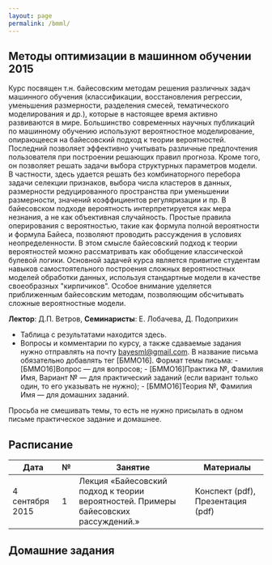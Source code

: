 ```yaml
---
layout: page
permalink: /bmml/
---
```


## Методы оптимизации в машинном обучении 2015

Курс посвящен т.н. байесовским методам решения различных задач машинного обучения (классификации, восстановления регрессии, уменьшения размерности, разделения смесей, тематического моделирования и др.), которые в настоящее время активно развиваются в мире. Большинство современных научных публикаций по машинному обучению используют вероятностное моделирование, опирающееся на байесовский подход к теории вероятностей. Последний позволяет эффективно учитывать различные предпочтения пользователя при построении решающих правил прогноза. Кроме того, он позволяет решать задачи выбора структурных параметров модели. В частности, здесь удается решать без комбинаторного перебора задачи селекции признаков, выбора числа кластеров в данных, размерности редуцированного пространства при уменьшении размерности, значений коэффициентов регуляризации и пр. В байесовском подходе вероятность интерпретируется как мера незнания, а не как объективная случайность. Простые правила оперирования с вероятностью, такие как формула полной вероятности и формула Байеса, позволяют проводить рассуждения в условиях неопределенности. В этом смысле байесовский подход к теории вероятностей можно рассматривать как обобщение классической булевой логики. Основной задачей курса является привитие студентам навыков самостоятельного построения сложных вероятностных моделей обработки данных, используя стандартные модели в качестве своеобразных "кирпичиков". Особое внимание уделяется приближенным байесовским методам, позволяющим обсчитывать сложные вероятностные модели.

**Лектор**: Д.П. Ветров,
**Семинаристы**: Е. Лобачева, Д. Подоприхин

- Таблица с результатами находится здесь.
- Вопросы и комментарии по курсу, а также сдаваемые задания нужно отправлять на почту bayesml@gmail.com. В название письма обязательно добавлять тег [БММО16].
    Формат темы письма:
        - [БММО16]Вопрос — для вопросов;
        - [БММО16]Практика №, Фамилия Имя, Вариант № — для практический заданий (если вариант только один, то его указывать не нужно);
        - [БММО16]Теория №, Фамилия Имя — для домашних заданий.
        
Просьба не смешивать темы, то есть не нужно присылать в одном письме практическое задание и домашнее.

## Расписание

| Дата | № | Занятие | Материалы |
|------|---|---------|-----------|
|4 сентября 2015|1|Лекция «Байесовский подход к теории вероятностей. Примеры байесовских рассуждений.»|Конспект (pdf), Презентация (pdf)|

## Домашние задания